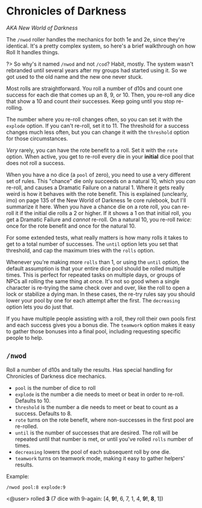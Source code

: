 # Chronicles of Darkness

*AKA New World of Darkness*

The `/nwod` roller handles the mechanics for both 1e and 2e, since they're identical. It's a pretty complex system, so here's a brief walkthrough on how Roll It handles things.

?> So why's it named `/nwod` and not `/cod`? Habit, mostly. The system wasn't rebranded until several years after my groups had started using it. So we got used to the old name and the new one never stuck.

Most rolls are straightforward. You roll a number of d10s and count one success for each die that comes up an 8, 9, or 10. Then, you re-roll any dice that show a 10 and count *their* successes. Keep going until you stop re-rolling.

The number where you re-roll changes often, so you can set it with the `explode` option. If you can't re-roll, set it to 11. The threshold for a success changes much less often, but you can change it with the `threshold` option for those circumstances.

*Very* rarely, you can have the rote benefit to a roll. Set it with the `rote` option. When active, you get to re-roll every die in your **initial** dice pool that does not roll a success.

When you have a no dice (a `pool` of zero), you need to use a very different set of rules. This "chance" die only succeeds on a natural 10, which you *can* re-roll, and causes a Dramatic Failure on a natural 1. Where it gets really weird is how it behaves with the rote benefit. This is explained (unclearly, imo) on page 135 of the New World of Darkness 1e core rulebook, but I'll summarize it here. When you have a chance die on a rote roll, you can re-roll it if the initial die rolls a 2 or higher. If it shows a 1 on that initial roll, you get a Dramatic Failure and *cannot* re-roll. On a natural 10, you re-roll *twice:* once for the rote benefit and once for the natural 10.

For some extended tests, what really matters is how many rolls it takes to get to a total number of successes. The `until` option lets you set that threshold, and cap the maximum tries with the `rolls` option.

Whenever you're making more `rolls` than 1, or using the `until` option, the default assumption is that your entire dice pool should be rolled multiple times. This is perfect for repeated tasks on multiple days, or groups of NPCs all rolling the same thing at once. It's not so good when a single character is re-trying the same check over and over, like the roll to open a lock or stabilize a dying man. In these cases, the re-try rules say you should lower your pool by one for each attempt after the first. The `decreasing` option lets you do just that.

If you have multiple people assisting with a roll, they roll their own pools first and each success gives you a bonus die. The `teamwork` option makes it easy to gather those bonuses into a final pool, including requesting specific people to help.

## `/nwod`

Roll a number of d10s and tally the results. Has special handling for Chronicles of Darkness dice mechanics.

* `pool` is the number of dice to roll
* `explode` is the number a die needs to meet or beat in order to re-roll. Defaults to 10.
* `threshold` is the number a die needs to meet or beat to count as a success. Defaults to 8.
* `rote` turns on the rote benefit, where non-successes in the first pool are re-rolled.
* `until` is the number of successes that are desired. The roll will be repeated until that number is met, or until you've rolled `rolls` number of times.
* `decreasing` lowers the pool of each subsequent roll by one die.
* `teamwork` turns on teamwork mode, making it easy to gather helpers' results.

<!-- panels:start -->
<!-- panels:title -->
Example:
<!-- div:left-panel -->
```invocation
/nwod pool:8 explode:9
```
<!-- div:right-panel -->
<@user> rolled **3** (7 dice with 9-again: [4, **9!**, 6, 7, 1, 4, **9!**, **8**, 1])
<!-- panels:end -->
